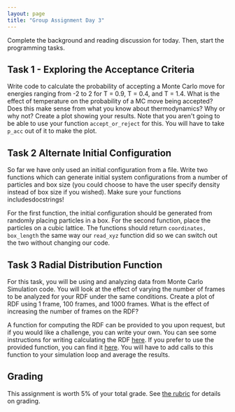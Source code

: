 ```yaml
---
layout: page
title: "Group Assignment Day 3"
---
```



<script type="text/javascript" async
  src="https://cdnjs.cloudflare.com/ajax/libs/mathjax/2.7.7/MathJax.js?config=TeX-MML-AM_CHTML">
</script>


Complete the background and reading discussion for today. Then, start the programming tasks.

## Task 1 - Exploring the Acceptance Criteria
Write code to calculate the probability of accepting a Monte Carlo move for energies ranging from -2 to 2 for T = 0.9, T = 0.4, and T = 1.4. What is the effect of temperature on the probability of a MC move being accepted? Does this make sense from what you know about thermodynamics? Why or why not? Create a plot showing your results. Note that you aren't going to be able to use your function `accept_or_reject` for this. You will have to take `p_acc` out of it to make the plot.

## Task 2 Alternate Initial Configuration
So far we have only used an initial configuration from a file. Write two functions which can generate initial system configurations from a number of particles and box size (you could choose to have the user specify density instead of box size if you wished). Make sure your functions includesdocstrings! 

For the first function, the initial configuration should be generated from randomly placing particles in a box. For the second function, place the particles on a cubic lattice. The functions should return `coordinates, box_length` the same way our `read_xyz` function did so we can switch out the two without changing our code.
       
## Task 3 Radial Distribution Function
For this task, you will be using and analyzing data from Monte Carlo Simulation code. You will look at the effect of varying the number of frames to be analyzed for your RDF under the same conditions. Create a plot of RDF using 1 frame, 100 frames, and 1000 frames. What is the effect of increasing the number of frames on the RDF?

A function for computing the RDF can be provided to you upon request, but if you would like a challenge, you can write your own. You can see some instructions for writing calculating the RDF [here](http://www.physics.emory.edu/faculty/weeks/idl/gofr2.html). If you prefer to use the provided function, you can find it [here](https://gist.github.com/janash/1c0a80f176a13dc764a15b7ab2612b29). You will have to add calls to this function to your simulation loop and average the results.


## Grading
This assignment is worth 5% of your total grade. See [the rubric](/group/rubric3) for details on grading.